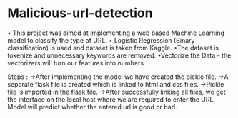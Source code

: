 # Malicious-url-detection

•	This project was aimed at implementing a web based Machine Learning model to classify the type of URL.
•	Logistic Regression (Binary classification) is used and dataset is taken from Kaggle.
•The dataset is tokenize and unnecessary keywords are removed.
•Vectorize the Data -  the vectorizers will turn our features into numbers

Steps : 
->After implementing the model we have created the pickle file.
->A separate flask file is created which is linked to html and css files.
->Pickle file is imported in the flask file.
->After successfully linking all files, we get the interface on the local host where we are required to enter the URL. Model will predict whether the entered url is good or bad.
